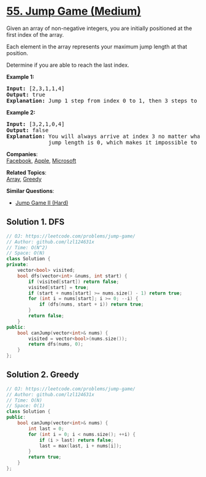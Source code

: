 # [55. Jump Game (Medium)](https://leetcode.com/problems/jump-game/)

<p>Given an array of non-negative integers, you are initially positioned at the first index of the array.</p>

<p>Each element in the array represents your maximum jump length at that position.</p>

<p>Determine if you are able to reach the last index.</p>

<p><strong>Example 1:</strong></p>

<pre><strong>Input:</strong> [2,3,1,1,4]
<strong>Output:</strong> true
<strong>Explanation:</strong> Jump 1 step from index 0 to 1, then 3 steps to the last index.
</pre>

<p><strong>Example 2:</strong></p>

<pre><strong>Input:</strong> [3,2,1,0,4]
<strong>Output:</strong> false
<strong>Explanation:</strong> You will always arrive at index 3 no matter what. Its maximum
&nbsp;            jump length is 0, which makes it impossible to reach the last index.
</pre>


**Companies**:  
[Facebook](https://leetcode.com/company/facebook), [Apple](https://leetcode.com/company/apple), [Microsoft](https://leetcode.com/company/microsoft)

**Related Topics**:  
[Array](https://leetcode.com/tag/array/), [Greedy](https://leetcode.com/tag/greedy/)

**Similar Questions**:
* [Jump Game II (Hard)](https://leetcode.com/problems/jump-game-ii/)

## Solution 1. DFS

```cpp
// OJ: https://leetcode.com/problems/jump-game/
// Author: github.com/lzl124631x
// Time: O(N^2)
// Space: O(N)
class Solution {
private:
    vector<bool> visited;
    bool dfs(vector<int> &nums, int start) {
        if (visited[start]) return false;
        visited[start] = true;
        if (start + nums[start] >= nums.size() - 1) return true;
        for (int i = nums[start]; i >= 0; --i) {
            if (dfs(nums, start + i)) return true;
        }
        return false;
    }
public:
    bool canJump(vector<int>& nums) {
        visited = vector<bool>(nums.size());
        return dfs(nums, 0);
    }
};
```

## Solution 2. Greedy

```cpp
// OJ: https://leetcode.com/problems/jump-game/
// Author: github.com/lzl124631x
// Time: O(N)
// Space: O(1)
class Solution {
public:
    bool canJump(vector<int>& nums) {
        int last = 0;
        for (int i = 0; i < nums.size(); ++i) {
            if (i > last) return false;
            last = max(last, i + nums[i]);
        }
        return true;
    }
};
```